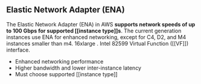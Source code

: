 ## Elastic Network Adapter (ENA)

The Elastic Network Adapter (ENA) in AWS **supports network speeds of up to 100 Gbps for supported [[instance type]]s**. The current generation instances use ENA for enhanced networking, except for C4, D2, and M4 instances smaller than m4. 16xlarge . Intel 82599 Virtual Function ([[VF]]) interface.

*   Enhanced networking performance
*   Higher bandwidth and lower inter-instance latency
*   Must choose supported [[instance type]]
